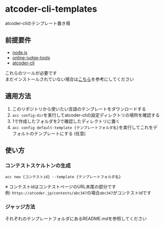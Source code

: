 # atcoder-cli-templates

atcoder-cliのテンプレート置き場

## 前提要件

- [node.js](https://nodejs.org/)
- [online-judge-tools](https://github.com/kmyk/online-judge-tools)
- [atcoder-cli](https://github.com/Tatamo/atcoder-cli)

これらのツールが必要です  
まだインストールされていない場合は[こちら](https://qiita.com/Adaachill/items/3d4ddad56c5c2cc372cd)を参考にしてください

## 適用方法

1. このリポジトリから使いたい言語のテンプレートをダウンロードする
2. `acc config-dir`を実行してatcoder-cliの設定ディレクトリの場所を確認する
3. 1で作成したフォルダを2で確認したディレクトリに置く
4. `acc config default-template {テンプレートフォルダ名}`を実行してこれをデフォルトのテンプレートにする (任意)

## 使い方

### コンテストスケルトンの生成
`acc new {コンテストid} --template {テンプレートフォルダ名}`

※ コンテストidはコンテストページのURL末尾の部分です  
   例: `https://atcoder.jp/contests/abc347`の場合`abc347`がコンテストidです

### ジャッジ方法
それぞれのテンプレートフォルダにあるREADME.mdを参照してください